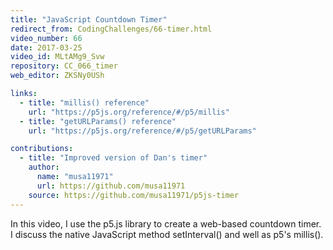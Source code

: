 ```yaml
---
title: "JavaScript Countdown Timer"
redirect_from: CodingChallenges/66-timer.html
video_number: 66
date: 2017-03-25
video_id: MLtAMg9_Svw
repository: CC_066_timer
web_editor: ZKSNy0USh

links:
  - title: "millis() reference"
    url: "https://p5js.org/reference/#/p5/millis"
  - title: "getURLParams() reference"
    url: "https://p5js.org/reference/#/p5/getURLParams"

contributions:
  - title: "Improved version of Dan's timer"
    author:
      name: "musa11971"
      url: https://github.com/musa11971
    source: https://github.com/musa11971/p5js-timer
---
```


In this video, I use the p5.js library to create a web-based countdown timer. I discuss the native JavaScript method setInterval() and well as p5's millis().
